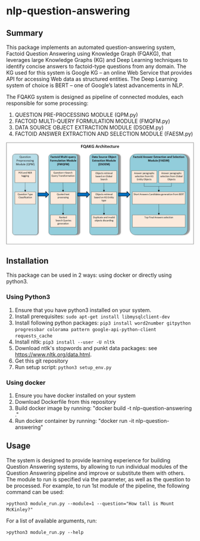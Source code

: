 # nlp-question-answering
## Summary
This package implements an automated question-answering system, Factoid Question Answering using Knowledge Graph (FQAKG),
that leverages large Knowledge Graphs (KG) and Deep Learning techniques to identify concise answers to factoid-type
questions from any domain. The KG used for this system is Google KG – an online Web Service that provides API
for accessing Web data as structured entities. The Deep Learning system of choice is BERT – one of Google’s latest 
advancements in NLP. 

The FQAKG system is designed as pipeline of connected modules, each responsible for some processing:
1. QUESTION PRE-PROCESSING MODULE (QPM.py)
2. FACTOID MULTI-QUERY FORMULATION MODULE (FMQFM.py)
3. DATA SOURCE OBJECT EXTRACTION MODULE (DSOEM.py)
4. FACTOID ANSWER EXTRACTION AND SELECTION MODULE (FAESM.py)

![Drag Racing](FQAKG_arch.jpg)

## Installation
This package can be used in 2 ways: using docker or directly using python3.

### Using Python3
1. Ensure that you have python3 installed on your system.
2. Install prerequisites: ```sudo apt-get install libmysqlclient-dev```
3. Install following python packages: ```pip3 install word2number gitpython progressbar colorama pattern google-api-python-client requests_cache```
4. Install nltk: ```pip3 install --user -U nltk```
5. Download ntlk's stopwords and punkt data packages: see https://www.nltk.org/data.html.
6. Get this git repository
7. Run setup script: ```python3 setup_env.py```

### Using docker 
1. Ensure you have docker installed on your system
2. Download Dockerfile from this repository
3. Build docker image by running: "docker build -t nlp-question-answering ."
4. Run docker container by running: "docker run -it nlp-question-answering"

## Usage
The system is designed to provide learning experience for building Question Answering systems, by allowing to run 
individual modules of the Question Answering pipeline and improve or substitute them with others.
The module to run is specified via the parameter, as well as the question to be processed.
For example, to run 1st module of the pipeline, the following command can be used:
```
>python3 module_run.py --module=1 --question="How tall is Mount McKinley?"
```
For a list of available arguments, run:
```
>python3 module_run.py --help
```
